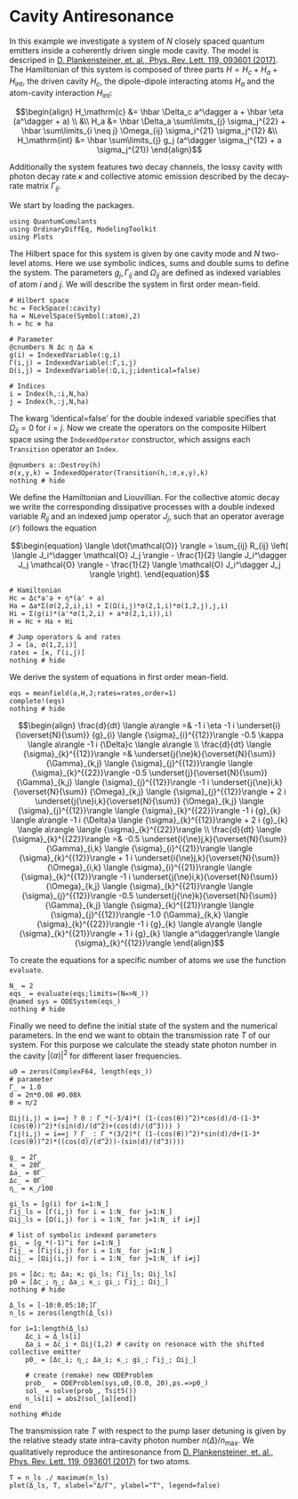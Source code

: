 # Cavity Antiresonance

In this example we investigate a system of $N$ closely spaced quantum emitters inside a coherently driven single mode cavity. The model is descriped in [D. Plankensteiner, et. al., Phys. Rev. Lett. 119, 093601 (2017)](https://journals.aps.org/prl/abstract/10.1103/PhysRevLett.119.093601).
The Hamiltonian of this system is composed of three parts $H = H_c + H_a + H_{\mathrm{int}}$, the driven cavity $H_c$, the dipole-dipole interacting atoms $H_a$ and the atom-cavity interaction $H_\mathrm{int}$:

```math
\begin{align}
H_\mathrm{c} &= \hbar \Delta_c a^\dagger a + \hbar \eta (a^\dagger + a) \\
&\\
H_a &= \hbar \Delta_a \sum\limits_{j} \sigma_j^{22} + \hbar \sum\limits_{i \neq j} \Omega_{ij} \sigma_i^{21} \sigma_j^{12}
&\\
H_\mathrm{int} &= \hbar \sum\limits_{j} g_j (a^\dagger \sigma_j^{12} + a \sigma_j^{21})
\end{align}
```

Additionally the system features two decay channels, the lossy cavity with photon decay rate $\kappa$ and collective atomic emission described by the decay-rate matrix $\Gamma_{ij}$.

We start by loading the packages.


```@example antiresonance_indexed
using QuantumCumulants
using OrdinaryDiffEq, ModelingToolkit
using Plots
```

The Hilbert space for this system is given by one cavity mode and $N$ two-level atoms. Here we use symbolic indices, sums and double sums to define the system.
The parameters $g_j, \, \Gamma_{ij}$ and $\Omega_{ij}$ are defined as indexed variables of atom $i$ and $j$. We will describe the system in first order mean-field.


```@example antiresonance_indexed
# Hilbert space
hc = FockSpace(:cavity)
ha = NLevelSpace(Symbol(:atom),2)
h = hc ⊗ ha

# Parameter
@cnumbers N Δc η Δa κ
g(i) = IndexedVariable(:g,i)
Γ(i,j) = IndexedVariable(:Γ,i,j)
Ω(i,j) = IndexedVariable(:Ω,i,j;identical=false)

# Indices
i = Index(h,:i,N,ha)
j = Index(h,:j,N,ha)
```

The kwarg ’identical=false’ for the double indexed variable specifies that $\Omega_{ij} = 0$ for $i = j$.
Now we create the operators on the composite Hilbert space using the $\texttt{IndexedOperator}$ constructor, which assigns each $\texttt{Transition}$ operator an $\texttt{Index}$.


```@example antiresonance_indexed
@qnumbers a::Destroy(h)
σ(x,y,k) = IndexedOperator(Transition(h,:σ,x,y),k)
nothing # hide
```

We define the Hamiltonian and Liouvillian. For the collective atomic decay we write the corresponding dissipative processes with a double indexed variable $R_{ij}$ and an indexed jump operator $J_j$, such that an operator average $\langle \mathcal{O} \rangle$ follows the equation

```math
\begin{equation}
\langle \dot{\mathcal{O}} \rangle = \sum_{ij} R_{ij} \left( \langle J_i^\dagger \mathcal{O} J_j \rangle - \frac{1}{2} \langle J_i^\dagger J_j \mathcal{O} \rangle - \frac{1}{2} \langle \mathcal{O} J_i^\dagger J_j \rangle \right).
\end{equation}
```

```@example antiresonance_indexed
# Hamiltonian
Hc = Δc*a'a + η*(a' + a)
Ha = Δa*Σ(σ(2,2,i),i) + Σ(Ω(i,j)*σ(2,1,i)*σ(1,2,j),j,i)
Hi = Σ(g(i)*(a'*σ(1,2,i) + a*σ(2,1,i)),i)
H = Hc + Ha + Hi

# Jump operators & and rates
J = [a, σ(1,2,i)]
rates = [κ, Γ(i,j)]
nothing # hide
```

We derive the system of equations in first order mean-field.


```@example antiresonance_indexed
eqs = meanfield(a,H,J;rates=rates,order=1)
complete!(eqs)
nothing # hide
```

```math
\begin{align}
\frac{d}{dt} \langle a\rangle  =& -1 i \eta -1 i \underset{i}{\overset{N}{\sum}} {g}_{i}  \langle {\sigma}_{i}^{{12}}\rangle  -0.5 \kappa \langle a\rangle  -1 i {\Delta}c \langle a\rangle  \\
\frac{d}{dt} \langle {\sigma}_{k}^{{12}}\rangle  =& \underset{j{\ne}k}{\overset{N}{\sum}} {\Gamma}_{k,j}  \langle {\sigma}_{j}^{{12}}\rangle   \langle {\sigma}_{k}^{{22}}\rangle  -0.5 \underset{j}{\overset{N}{\sum}} {\Gamma}_{k,j}  \langle {\sigma}_{j}^{{12}}\rangle  -1 i \underset{j{\ne}i,k}{\overset{N}{\sum}} {\Omega}_{k,j}  \langle {\sigma}_{j}^{{12}}\rangle  + 2 i \underset{j{\ne}i,k}{\overset{N}{\sum}} {\Omega}_{k,j}  \langle {\sigma}_{j}^{{12}}\rangle   \langle {\sigma}_{k}^{{22}}\rangle  -1 i {g}_{k} \langle a\rangle  -1 i {\Delta}a \langle {\sigma}_{k}^{{12}}\rangle  + 2 i {g}_{k} \langle a\rangle  \langle {\sigma}_{k}^{{22}}\rangle  \\
\frac{d}{dt} \langle {\sigma}_{k}^{{22}}\rangle  =& -0.5 \underset{i{\ne}j,k}{\overset{N}{\sum}} {\Gamma}_{i,k}  \langle {\sigma}_{i}^{{21}}\rangle   \langle {\sigma}_{k}^{{12}}\rangle  + 1 i \underset{i{\ne}j,k}{\overset{N}{\sum}} {\Omega}_{i,k}  \langle {\sigma}_{i}^{{21}}\rangle   \langle {\sigma}_{k}^{{12}}\rangle  -1 i \underset{j{\ne}i,k}{\overset{N}{\sum}} {\Omega}_{k,j}  \langle {\sigma}_{k}^{{21}}\rangle   \langle {\sigma}_{j}^{{12}}\rangle  -0.5 \underset{j{\ne}k}{\overset{N}{\sum}} {\Gamma}_{k,j}  \langle {\sigma}_{k}^{{21}}\rangle   \langle {\sigma}_{j}^{{12}}\rangle  -1.0 {\Gamma}_{k,k} \langle {\sigma}_{k}^{{22}}\rangle  -1 i {g}_{k} \langle a\rangle  \langle {\sigma}_{k}^{{21}}\rangle  + 1 i {g}_{k} \langle a^\dagger\rangle  \langle {\sigma}_{k}^{{12}}\rangle
\end{align}
```



To create the equations for a specific number of atoms we use the function $\texttt{evaluate}$.


```@example antiresonance_indexed
N_ = 2
eqs_ = evaluate(eqs;limits=(N=>N_))
@named sys = ODESystem(eqs_)
nothing # hide
```

Finally we need to define the initial state of the system and the numerical parameters. In the end we want to obtain the transmission rate $T$ of our system. For this purpose we calculate the steady state photon number in the cavity $|\langle a \rangle|^2$ for different laser frequencies.


```@example antiresonance_indexed
u0 = zeros(ComplexF64, length(eqs_))
# parameter
Γ_ = 1.0
d = 2π*0.08 #0.08λ
θ = π/2

Ωij(i,j) = i==j ? 0 : Γ_*(-3/4)*( (1-(cos(θ))^2)*cos(d)/d-(1-3*(cos(θ))^2)*(sin(d)/(d^2)+(cos(d)/(d^3))) )
Γij(i,j) = i==j ? Γ_ : Γ_*(3/2)*( (1-(cos(θ))^2)*sin(d)/d+(1-3*(cos(θ))^2)*((cos(d)/(d^2))-(sin(d)/(d^3))))

g_ = 2Γ_
κ_ = 20Γ_
Δa_ = 0Γ_
Δc_ = 0Γ_
η_ = κ_/100

gi_ls = [g(i) for i=1:N_]
Γij_ls = [Γ(i,j) for i = 1:N_ for j=1:N_]
Ωij_ls = [Ω(i,j) for i = 1:N_ for j=1:N_ if i≠j]

# list of symbolic indexed parameters
gi_ = [g_*(-1)^i for i=1:N_]
Γij_ = [Γij(i,j) for i = 1:N_ for j=1:N_]
Ωij_ = [Ωij(i,j) for i = 1:N_ for j=1:N_ if i≠j]

ps = [Δc; η; Δa; κ; gi_ls; Γij_ls; Ωij_ls]
p0 = [Δc_; η_; Δa_; κ_; gi_; Γij_; Ωij_]
nothing # hide
```


```@example antiresonance_indexed
Δ_ls = [-10:0.05:10;]Γ_
n_ls = zeros(length(Δ_ls))

for i=1:length(Δ_ls)
    Δc_i = Δ_ls[i]
    Δa_i = Δc_i + Ωij(1,2) # cavity on resonace with the shifted collective emitter
    p0_ = [Δc_i; η_; Δa_i; κ_; gi_; Γij_; Ωij_]
    
    # create (remake) new ODEProblem
    prob_  = ODEProblem(sys,u0,(0.0, 20),ps.=>p0_)
    sol_ = solve(prob_, Tsit5())
    n_ls[i] = abs2(sol_[a][end])
end
nothing #hide
```

The transmission rate $T$ with respect to the pump laser detuning is given by the relative steady state intra-cavity photon number $n(\Delta)/n_\mathrm{max}$. We qualitatively reproduce the antiresonance from [D. Plankensteiner, et. al., Phys. Rev. Lett. 119, 093601 (2017)](https://journals.aps.org/prl/abstract/10.1103/PhysRevLett.119.093601) for two atoms.


```@example antiresonance_indexed
T = n_ls ./ maximum(n_ls)
plot(Δ_ls, T, xlabel="Δ/Γ", ylabel="T", legend=false)
```

